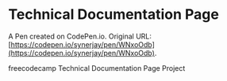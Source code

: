 # Technical Documentation Page

A Pen created on CodePen.io. Original URL: [https://codepen.io/synerjay/pen/WNxoOdb](https://codepen.io/synerjay/pen/WNxoOdb).

freecodecamp Technical Documentation Page Project
